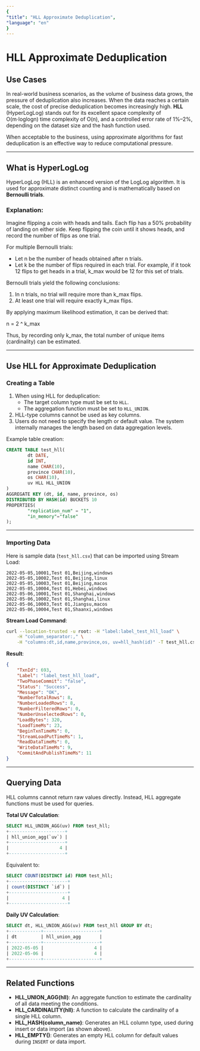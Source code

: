 ```yaml
---
{
"title": "HLL Approximate Deduplication",
"language": "en"
}
---
```


<!--
Licensed to the Apache Software Foundation (ASF) under one
or more contributor license agreements.  See the NOTICE file
distributed with this work for additional information
regarding copyright ownership.  The ASF licenses this file
to you under the Apache License, Version 2.0 (the
"License"); you may not use this file except in compliance
with the License.  You may obtain a copy of the License at

  http://www.apache.org/licenses/LICENSE-2.0

Unless required by applicable law or agreed to in writing,
software distributed under the License is distributed on an
"AS IS" BASIS, WITHOUT WARRANTIES OR CONDITIONS OF ANY
KIND, either express or implied.  See the License for the
specific language governing permissions and limitations
under the License.
-->

# HLL Approximate Deduplication

## **Use Cases**

In real-world business scenarios, as the volume of business data grows, the pressure of deduplication also increases. When the data reaches a certain scale, the cost of precise deduplication becomes increasingly high. **HLL** (HyperLogLog) stands out for its excellent space complexity of O(m⋅log⁡log⁡n) time complexity of O(n), and a controlled error rate of 1%–2%, depending on the dataset size and the hash function used.

When acceptable to the business, using approximate algorithms for fast deduplication is an effective way to reduce computational pressure.

------

## **What is HyperLogLog**

HyperLogLog (HLL) is an enhanced version of the LogLog algorithm. It is used for approximate distinct counting and is mathematically based on **Bernoulli trials**.

### Explanation:

Imagine flipping a coin with heads and tails. Each flip has a 50% probability of landing on either side. Keep flipping the coin until it shows heads, and record the number of flips as one trial.

For multiple Bernoulli trials:

- Let n be the number of heads obtained after n trials.
- Let k be the number of flips required in each trial. For example, if it took 12 flips to get heads in a trial, k_max would be 12 for this set of trials.

Bernoulli trials yield the following conclusions:

1. In n trials, no trial will require more than k_max flips.
2. At least one trial will require exactly k_max flips.

By applying maximum likelihood estimation, it can be derived that:

n = 2 ^ k_max

Thus, by recording only k_max, the total number of unique items (cardinality) can be estimated.

------

## **Use HLL for Approximate Deduplication**

### **Creating a Table**

1. When using HLL for deduplication:
   - The target column type must be set to `HLL`.
   - The aggregation function must be set to `HLL_UNION`.
2. HLL-type columns cannot be used as key columns.
3. Users do not need to specify the length or default value. The system internally manages the length based on data aggregation levels.

Example table creation:

```sql
CREATE TABLE test_hll(
        dt DATE,
        id INT,
        name CHAR(10),
        province CHAR(10),
        os CHAR(10),
        uv HLL HLL_UNION
)
AGGREGATE KEY (dt, id, name, province, os)
DISTRIBUTED BY HASH(id) BUCKETS 10
PROPERTIES(
        "replication_num" = "1",
        "in_memory"="false"
);
```

------

### **Importing Data**

Here is sample data (`test_hll.csv`) that can be imported using Stream Load:

```csv
2022-05-05,10001,Test 01,Beijing,windows 
2022-05-05,10002,Test 01,Beijing,linux 
2022-05-05,10003,Test 01,Beijing,macos 
2022-05-05,10004,Test 01,Hebei,windows 
2022-05-06,10001,Test 01,Shanghai,windows 
2022-05-06,10002,Test 01,Shanghai,linux 
2022-05-06,10003,Test 01,Jiangsu,macos 
2022-05-06,10004,Test 01,Shaanxi,windows
```

**Stream Load Command**:

```bash
curl --location-trusted -u root: -H "label:label_test_hll_load" \
    -H "column_separator:," \
    -H "columns:dt,id,name,province,os, uv=hll_hash(id)" -T test_hll.csv http://fe_IP:8030/api/demo/test_hll/_stream_load
```

**Result**:

```json
{
    "TxnId": 693,
    "Label": "label_test_hll_load",
    "TwoPhaseCommit": "false",
    "Status": "Success",
    "Message": "OK",
    "NumberTotalRows": 8,
    "NumberLoadedRows": 8,
    "NumberFilteredRows": 0,
    "NumberUnselectedRows": 0,
    "LoadBytes": 320,
    "LoadTimeMs": 23,
    "BeginTxnTimeMs": 0,
    "StreamLoadPutTimeMs": 1,
    "ReadDataTimeMs": 0,
    "WriteDataTimeMs": 9,
    "CommitAndPublishTimeMs": 11
}
```

------

## **Querying Data**

HLL columns cannot return raw values directly. Instead, HLL aggregate functions must be used for queries.

**Total UV Calculation**:

```sql
SELECT HLL_UNION_AGG(uv) FROM test_hll;
+---------------------+
| hll_union_agg(`uv`) |
+---------------------+
|                   4 |
+---------------------+
```

Equivalent to:

```sql
SELECT COUNT(DISTINCT id) FROM test_hll;
+----------------------+
| count(DISTINCT `id`) |
+----------------------+
|                    4 |
+----------------------+
```

**Daily UV Calculation**:

```sql
SELECT dt, HLL_UNION_AGG(uv) FROM test_hll GROUP BY dt;
+------------+---------------------+
| dt         | hll_union_agg       |
+------------+---------------------+
| 2022-05-05 |                   4 |
| 2022-05-06 |                   4 |
+------------+---------------------+
```

------

## **Related Functions**

- **HLL_UNION_AGG(hll)**: An aggregate function to estimate the cardinality of all data meeting the conditions.
- **HLL_CARDINALITY(hll)**: A function to calculate the cardinality of a single HLL column.
- **HLL_HASH(column_name)**: Generates an HLL column type, used during insert or data import (as shown above).
- **HLL_EMPTY()**: Generates an empty HLL column for default values during `INSERT` or data import.
